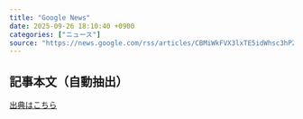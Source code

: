 ```yaml
---
title: "Google News"
date: 2025-09-26 18:10:40 +0900
categories: ["ニュース"]
source: "https://news.google.com/rss/articles/CBMiWkFVX3lxTE5idWhsc3hPZ1hWNEpiNEdSRGZ6SXJ4WGNoa3A0TTY2UEtpZkM2T1Vpdi05dFlub25KRGRHYTllUVNnd2hEMU0yZXNSRzdGbW5uT21SbWFmVUJ2dw?oc=5"
---
```


## 記事本文（自動抽出）
<body class="y0K44d EA71Tc" id="readabilityBody"></body>

[出典はこちら](https://news.google.com/rss/articles/CBMiWkFVX3lxTE5idWhsc3hPZ1hWNEpiNEdSRGZ6SXJ4WGNoa3A0TTY2UEtpZkM2T1Vpdi05dFlub25KRGRHYTllUVNnd2hEMU0yZXNSRzdGbW5uT21SbWFmVUJ2dw?oc=5)
